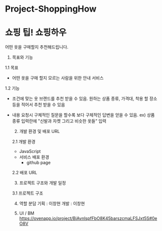﻿# Project-ShoppingHow 
# 쇼핑 팁! 쇼핑하우
어떤 옷을 구매할지 추천해드립니다.

1. 목표와 기능

1.1 목표
- 어떤 옷을 구매 할지 모르는 사람을 위한 안내 서비스

1.2 기능
- 조건에 맞는 옷 브랜드를 추천 받을 수 있음.
    원하는 상품 종류, 가격대, 착용 할 장소 등을 적어서 추천 받을 수 있음
  
- 내용 요청시 구체적인 질문을 할수록 보다 구체적인 답변을 얻을 수 있음.
  ex) 상품 종류 입력란에 "신발과 자켓 그리고 비슷한 옷들" 입력


    2. 개발 환경 및 배포 URL
    
    2.1 개발 환경
    - JavaScript
    - 서비스 배포 환경
        - github page

    2.2 배포 URL

    3. 프로젝트 구조와 개발 일정

    3.1 프로젝트 구조

    4. 역할 분담
    기획 : 이창현
    개발 : 이창현


    6. UI / BM
       https://ovenapp.io/project/BiAvnlspfFbO8K45barszcmaLFSJxt5S#0eO8V
      